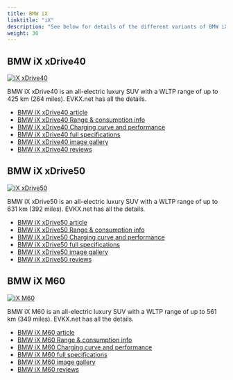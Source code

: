 ```yaml
---
title: BMW iX
linktitle: "iX"
description: "See below for details of the different variants of BMW iX"
weight: 30
---
```

## BMW iX xDrive40

<a href="/models/bmw/ix/ix_xdrive40/"><img src="https://media.evkx.net/multimedia/models/bmw/ix/ix_xdrive40/main_1_st.jpg" class="img-fluid" alt="iX xDrive40" ></a>

BMW iX xDrive40 is an all-electric luxury SUV with a WLTP range of up to 425 km (264 miles). EVKX.net has all the details. 

- [BMW iX xDrive40 article](/models/bmw/ix/ix_xdrive40/)
- [BMW iX xDrive40 Range & consumption info](/models/bmw/ix/ix_xdrive40/rangeandconsumption)
- [BMW iX xDrive40 Charging curve and performance](/models/bmw/ix/ix_xdrive40/chargingcurve)
- [BMW iX xDrive40 full specifications](/models/bmw/ix/ix_xdrive40/specifications)
- [BMW iX xDrive40 image gallery](/models/bmw/ix/ix_xdrive40/gallery)
- [BMW iX xDrive40 reviews](/models/bmw/ix/ix_xdrive40/reviews)

## BMW iX xDrive50

<a href="/models/bmw/ix/ix_xdrive50/"><img src="https://media.evkx.net/multimedia/models/bmw/ix/ix_xdrive50/main_1_st.jpg" class="img-fluid" alt="iX xDrive50" ></a>

BMW iX xDrive50 is an all-electric luxury SUV with a WLTP range of up to 631 km (392 miles). EVKX.net has all the details. 

- [BMW iX xDrive50 article](/models/bmw/ix/ix_xdrive50/)
- [BMW iX xDrive50 Range & consumption info](/models/bmw/ix/ix_xdrive50/rangeandconsumption)
- [BMW iX xDrive50 Charging curve and performance](/models/bmw/ix/ix_xdrive50/chargingcurve)
- [BMW iX xDrive50 full specifications](/models/bmw/ix/ix_xdrive50/specifications)
- [BMW iX xDrive50 image gallery](/models/bmw/ix/ix_xdrive50/gallery)
- [BMW iX xDrive50 reviews](/models/bmw/ix/ix_xdrive50/reviews)

## BMW iX M60

<a href="/models/bmw/ix/ix_m60/"><img src="https://media.evkx.net/multimedia/models/bmw/ix/ix_m60/main_1_st.jpg" class="img-fluid" alt="iX M60" ></a>

BMW iX M60 is an all-electric luxury SUV with a WLTP range of up to 561 km (349 miles). EVKX.net has all the details. 

- [BMW iX M60 article](/models/bmw/ix/ix_m60/)
- [BMW iX M60 Range & consumption info](/models/bmw/ix/ix_m60/rangeandconsumption)
- [BMW iX M60 Charging curve and performance](/models/bmw/ix/ix_m60/chargingcurve)
- [BMW iX M60 full specifications](/models/bmw/ix/ix_m60/specifications)
- [BMW iX M60 image gallery](/models/bmw/ix/ix_m60/gallery)
- [BMW iX M60 reviews](/models/bmw/ix/ix_m60/reviews)

